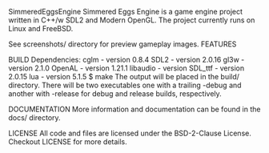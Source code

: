 SimmeredEggsEngine
Simmered Eggs Engine is a game engine project written in C++/w SDL2 and Modern
OpenGL. The project currently runs on Linux and FreeBSD.

See screenshots/ directory for preview gameplay images.
FEATURES

BUILD
Dependencies:
	cglm - version 0.8.4
	SDL2 - version 2.0.16
	gl3w - version 2.1.0
	OpenAL - version 1.21.1
	libaudio - version
    SDL_ttf - version 2.0.15
    lua - version 5.1.5	
$ make
The output will be placed in the build/ directory. There will be two
executables one with a trailing -debug and another with -release for debug and
release builds, respectively.

DOCUMENTATION
More information and documentation can be found in the docs/ directory.

LICENSE
All code and files are licensed under the BSD-2-Clause License.
Checkout LICENSE for more details.
